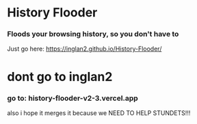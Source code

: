 # History Flooder
### Floods your browsing history, so you don't have to
Just go here: https://inglan2.github.io/History-Flooder/

# dont go to inglan2 
### go to: history-flooder-v2-3.vercel.app
also i hope it merges it because we NEED TO HELP STUNDETS!!!
